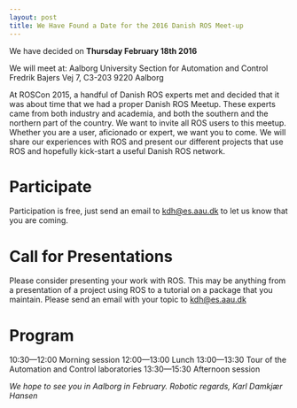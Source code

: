 ```yaml
---
layout: post
title: We Have Found a Date for the 2016 Danish ROS Meet-up
---
```


We have decided on **Thursday February 18th 2016**

We will meet at:
Aalborg University
Section for Automation and Control
Fredrik Bajers Vej 7, C3-203
9220 Aalborg

At ROSCon 2015, a handful of Danish ROS experts met and decided that it was about time that we had a proper Danish ROS Meetup. These experts came from both industry and academia, and both the southern and the northern part of the country.
We want to invite all ROS users to this meetup. Whether you are a user, aficionado or expert, we want you to come. We will share our experiences with ROS and present our different projects that use ROS and hopefully kick-start a useful Danish ROS network.

# Participate
Participation is free, just send an email to kdh@es.aau.dk to let us know that you are coming.

# Call for Presentations
Please consider presenting your work with ROS. This may be anything from a presentation of a project using ROS to a tutorial on a package that you maintain. Please send an email with your topic to kdh@es.aau.dk

# Program
10:30—12:00 Morning session
12:00—13:00 Lunch
13:00—13:30 Tour of the Automation and Control laboratories
13:30—15:30 Afternoon session

*We hope to see you in Aalborg in February.
Robotic regards,
Karl Damkjær Hansen*
